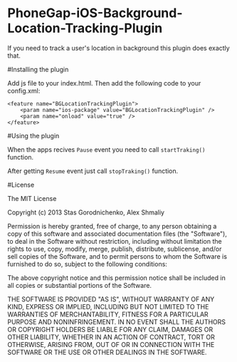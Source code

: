 PhoneGap-iOS-Background-Location-Tracking-Plugin
================================================

If you need to track a user's location in background this plugin does exactly that.

#Installing the plugin

Add js file to your index.html. Then add the following code to your config.xml:

	<feature name="BGLocationTrackingPlugin">
		<param name="ios-package" value="BGLocationTrackingPlugin" />
		<param name="onload" value="true" />
	</feature>

#Using the plugin

When the apps recives <code>Pause</code> event you need to call <code>startTraking()</code> function. 

After getting <code>Resume</code> event just call <code>stopTraking()</code> function.

#License

The MIT License

Copyright (c) 2013 Stas Gorodnichenko, Alex Shmaliy

Permission is hereby granted, free of charge, to any person obtaining a copy of this software and associated documentation files (the "Software"), to deal in the Software without restriction, including without limitation the rights to use, copy, modify, merge, publish, distribute, sublicense, and/or sell copies of the Software, and to permit persons to whom the Software is furnished to do so, subject to the following conditions:

The above copyright notice and this permission notice shall be included in all copies or substantial portions of the Software.

THE SOFTWARE IS PROVIDED "AS IS", WITHOUT WARRANTY OF ANY KIND, EXPRESS OR IMPLIED, INCLUDING BUT NOT LIMITED TO THE WARRANTIES OF MERCHANTABILITY, FITNESS FOR A PARTICULAR PURPOSE AND NONINFRINGEMENT. IN NO EVENT SHALL THE AUTHORS OR COPYRIGHT HOLDERS BE LIABLE FOR ANY CLAIM, DAMAGES OR OTHER LIABILITY, WHETHER IN AN ACTION OF CONTRACT, TORT OR OTHERWISE, ARISING FROM, OUT OF OR IN CONNECTION WITH THE SOFTWARE OR THE USE OR OTHER DEALINGS IN THE SOFTWARE.
